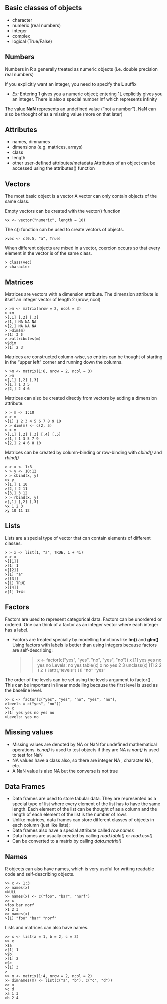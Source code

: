 ## Basic classes of objects
* character
* numeric (real numbers)
* integer
* complex
* logical (True/False)

## Numbers
Numbers in R a generally treated as numeric objects (i.e. double precision real numbers)

If you explicitly want an integer, you need to specify the **L** suffix 

* *Ex:* Entering 1 gives you a numeric object; entering 1L explicitly gives you an integer.
There is also a special number Inf which represents infinity

The value **NaN** represents an undefined value (“not a number”). NaN can also be thought of as a missing value (more on that later)

## Attributes 
* names, dimnames
* dimensions (e.g. matrices, arrays)
* class
* length
* other user-defined attributes/metadata
Attributes of an object can be accessed using the attributes() function

## Vectors
The most basic object is a vector
A vector can only contain objects of the same class.

Empty vectors can be created with the vector() function

    >x <- vector("numeric", length = 10)

The  c() function can be used to create vectors of objects.

    >vec <- c(0.5, "a", True) 
When different objects are mixed in a vector, coercion occurs so that every element in the vector is of the same class.

    > class(vec)
    > character
    
## Matrices

Matrices are vectors with a dimension attribute. The dimension attribute is itself an integer vector of length 2 (nrow, ncol)

    > >m <- matrix(nrow = 2, ncol = 3)
    > >m
    >[,1] [,2] [,3]
    >[1,] NA NA NA
    >[2,] NA NA NA
    > >dim(m)
    >[1] 2 3
    > >attributes(m)
    >$dim
    >[1] 2 3
    

Matrices are constructed column-wise, so entries can be thought of starting in the “upper left” corner and running down the columns.

    > >m <- matrix(1:6, nrow = 2, ncol = 3)
    > >m
    >[,1] [,2] [,3]
    >[1,] 1 3 5
    >[2,] 2 4 6  
    
Matrices can also be created directly from vectors by adding a dimension attribute.

    > > m <- 1:10
    > > m
    >[1] 1 2 3 4 5 6 7 8 9 10
    > > dim(m) <- c(2, 5)
    > > m
    >[,1] [,2] [,3] [,4] [,5]
    >[1,] 1 3 5 7 9
    >[2,] 2 4 6 8 10
    
Matrices can be created by column-binding or row-binding with  *cbind()* and  *rbind()*

    > > x <- 1:3
    > > y <- 10:12
    > > cbind(x, y)
    >x y
    >[1,] 1 10
    >[2,] 2 11
    >[3,] 3 12
    > > rbind(x, y)
    >[,1] [,2] [,3]
    >x 1 2 3
    >y 10 11 12
    

## Lists

Lists are a special type of vector that can contain elements of different classes.

    > > x <- list(1, "a", TRUE, 1 + 4i)
    > > x
    >[[1]]
    >[1] 1
    >[[2]]
    >[1] "a"
    >[[3]]
    >[1] TRUE
    >[[4]]
    >[1] 1+4i
    
## Factors

Factors are used to represent categorical data. Factors can be unordered or ordered. One can think of a factor as an integer vector where each integer has a label.
* Factors are treated specially by modelling functions like  **lm()** and  **glm()**
Using factors with labels is better than using integers because factors are self-describing;


    > > x <- factor(c("yes", "yes", "no", "yes", "no"))
    >> x
    >[1] yes yes no yes no
    >Levels: no yes
    >> table(x)
    >x
    >no yes
    >2 3
    >> unclass(x)
    >[1] 2 2 1 2 1
    ?attr(,"levels")
    >[1] "no" "yes"
    
The order of the levels can be set using the  levels argument to  factor() . This can be important
in linear modelling because the first level is used as the baseline level.

    >> x <- factor(c("yes", "yes", "no", "yes", "no"),
    >levels = c("yes", "no"))
    >> x
    >[1] yes yes no yes no
    >Levels: yes no
    

## Missing values

* Missing values are denoted by  NA or  NaN for undefined mathematical operations.
*is.na()* is used to test objects if they are  NA
*is.nan()* is used to test for  NaN
* NA values have a class also, so there are integer  NA , character  NA , etc.
* A  NaN value is also  NA but the converse is not true


## Data Frames

* Data frames are used to store tabular data. They are represented as a special type of list where every element of the list has to have the same length. Each element of the list can be thought of as a column and the length of each element of the list is the number of rows
* Unlike matrices, data frames can store different classes of objects in each column (just like lists);
* Data frames also have a special attribute called  *row.names*
* Data frames are usually created by calling  *read.table()* or  *read.csv()*
* Can be converted to a matrix by calling  *data.matrix()*


## Names

R objects can also have names, which is very useful for writing readable code and self-describing
objects.

    >> x <- 1:3
    >> names(x)
    >NULL
    >> names(x) <- c("foo", "bar", "norf")
    >> x
    >foo bar norf
    >1 2 3
    >> names(x)
    >[1] "foo" "bar" "norf"
    
Lists and matrices can also have names.

    >> x <- list(a = 1, b = 2, c = 3)
    >> x
    >$a
    >[1] 1
    >$b
    >[1] 2
    >$c
    >[1] 3
    >
    >> m <- matrix(1:4, nrow = 2, ncol = 2)
    >> dimnames(m) <- list(c("a", "b"), c("c", "d"))
    >> m
    >c d
    >a 1 3
    >b 2 4
